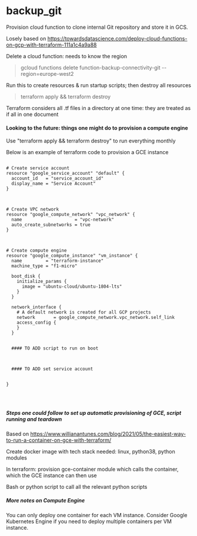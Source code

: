 # backup_git

Provision cloud function to clone internal Git repository and store it in GCS.

Losely based on https://towardsdatascience.com/deploy-cloud-functions-on-gcp-with-terraform-111a1c4a9a88





Delete a cloud function: needs to know the region

> gcloud functions delete function-backup-connectivity-git --region=europe-west2




Run this to create resources & run startup scripts; then destroy all resources

> terraform apply && terraform destroy



Terraform considers all .tf files in a directory at one time: they are treated as if all in one document






#### Looking to the future: things one might do to provision a compute engine

Use "terraform apply && terraform destroy" to run everything monthly

Below is an example of terraform code to provision a GCE instance

```

# Create service account
resource "google_service_account" "default" {
  account_id   = "service_account_id"
  display_name = "Service Account"
}



# Create VPC network
resource "google_compute_network" "vpc_network" {
  name                    = "vpc-network"
  auto_create_subnetworks = true
}



# Create compute engine
resource "google_compute_instance" "vm_instance" {
  name         = "terraform-instance"
  machine_type = "f1-micro"

  boot_disk {
    initialize_params {
      image = "ubuntu-cloud/ubuntu-1804-lts"
    }
  }

  network_interface {
    # A default network is created for all GCP projects
    network       = google_compute_network.vpc_network.self_link
    access_config {
    }
  }


  #### TO ADD script to run on boot



  #### TO ADD set service account
  

}




```



##### Steps one could follow to set up automatic provisioning of GCE, script running and teardown

Based on https://www.willianantunes.com/blog/2021/05/the-easiest-way-to-run-a-container-on-gce-with-terraform/

Create docker image with tech stack needed: linux, python38, python modules

In terraform: provision gce-container module which calls the container, which the GCE instance can then use

Bash or python script to call all the relevant python scripts





##### More notes on Compute Engine

You can only deploy one container for each VM instance. Consider Google Kubernetes Engine if you need to deploy multiple containers per VM instance.










